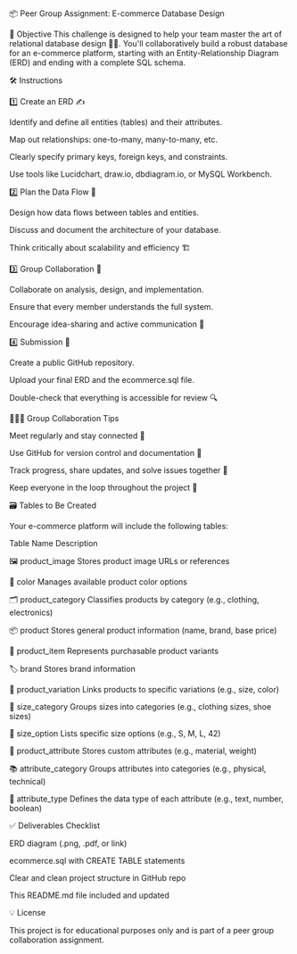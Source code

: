 📦 Peer Group Assignment: E-commerce Database Design

🎯 Objective
This challenge is designed to help your team master the art of relational database design 🧠💾. You'll collaboratively build a robust database for an e-commerce platform, starting with an Entity-Relationship Diagram (ERD) and ending with a complete SQL schema.

🛠️ Instructions

1️⃣ Create an ERD ✍️

Identify and define all entities (tables) and their attributes.

Map out relationships: one-to-many, many-to-many, etc.

Clearly specify primary keys, foreign keys, and constraints.

Use tools like Lucidchart, draw.io, dbdiagram.io, or MySQL Workbench.

2️⃣ Plan the Data Flow 🔄

Design how data flows between tables and entities.

Discuss and document the architecture of your database.

Think critically about scalability and efficiency 🏗️

3️⃣ Group Collaboration 🤝

Collaborate on analysis, design, and implementation.

Ensure that every member understands the full system.

Encourage idea-sharing and active communication 💬

4️⃣ Submission 🚀

Create a public GitHub repository.

Upload your final ERD and the ecommerce.sql file.

Double-check that everything is accessible for review 🔍

🧑‍🤝‍🧑 Group Collaboration Tips

Meet regularly and stay connected 👥

Use GitHub for version control and documentation 📘

Track progress, share updates, and solve issues together 🔧

Keep everyone in the loop throughout the project 🧭

🗃️ Tables to Be Created

Your e-commerce platform will include the following tables:


Table Name	Description

🖼️ product_image	Stores product image URLs or references

🎨 color	Manages available product color options

🗂️ product_category	Classifies products by category (e.g., clothing, electronics)

📦 product	Stores general product information (name, brand, base price)

🧾 product_item	Represents purchasable product variants

🏷️ brand	Stores brand information

🔄 product_variation	Links products to specific variations (e.g., size, color)

📏 size_category	Groups sizes into categories (e.g., clothing sizes, shoe sizes)

📐 size_option	Lists specific size options (e.g., S, M, L, 42)

🧵 product_attribute	Stores custom attributes (e.g., material, weight)

📚 attribute_category	Groups attributes into categories (e.g., physical, technical)

🧪 attribute_type	Defines the data type of each attribute (e.g., text, number, boolean)

✅ Deliverables Checklist

 ERD diagram (.png, .pdf, or link)

 ecommerce.sql with CREATE TABLE statements

 Clear and clean project structure in GitHub repo

 This README.md file included and updated

💡 License

This project is for educational purposes only and is part of a peer group collaboration assignment.

